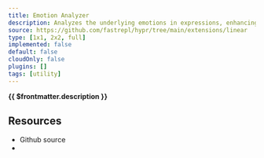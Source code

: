 ```yaml
---
title: Emotion Analyzer
description: Analyzes the underlying emotions in expressions, enhancing the quality of hypercharged meeting notes.
source: https://github.com/fastrepl/hypr/tree/main/extensions/linear
type: [1x1, 2x2, full]
implemented: false
default: false
cloudOnly: false
plugins: []
tags: [utility]
---
```

<TitleWithContributors :title="$frontmatter.title" />

**{{ $frontmatter.description }}**

<ExtensionTags :frontmatter="$frontmatter" />

## Resources

<ul>
  <li><a :href="$frontmatter.source">Github source</a></li>
  <li v-for="plugin in $frontmatter.plugins"><PluginLink :plugin /></li>
</ul>
